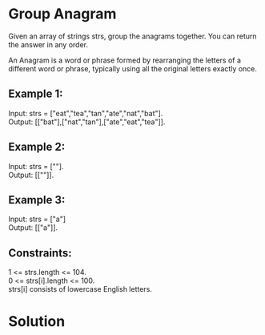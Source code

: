 # Group Anagram
Given an array of strings strs, group the anagrams together. You can return the answer in any order.

An Anagram is a word or phrase formed by rearranging the letters of a different word or phrase, typically using all the original letters exactly once.


## Example 1:

Input: strs = ["eat","tea","tan","ate","nat","bat"].  
Output: [["bat"],["nat","tan"],["ate","eat","tea"]].  

## Example 2:

Input: strs = [""].  
Output: [[""]].  

## Example 3:

Input: strs = ["a"]   
Output: [["a"]].  
 

## Constraints:

1 <= strs.length <= 104.  
0 <= strs[i].length <= 100.  
strs[i] consists of lowercase English letters.


# Solution
